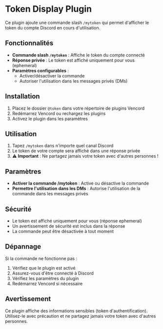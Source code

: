# Token Display Plugin

Ce plugin ajoute une commande slash `/mytoken` qui permet d'afficher le token du compte Discord en cours d'utilisation.

## Fonctionnalités

- **Commande slash `/mytoken`** : Affiche le token du compte connecté
- **Réponse privée** : Le token est affiché uniquement pour vous (ephemeral)
- **Paramètres configurables** :
  - Activer/désactiver la commande
  - Autoriser l'utilisation dans les messages privés (DMs)

## Installation

1. Placez le dossier `@token` dans votre répertoire de plugins Vencord
2. Redémarrez Vencord ou rechargez les plugins
3. Activez le plugin dans les paramètres

## Utilisation

1. Tapez `/mytoken` dans n'importe quel canal Discord
2. Le token de votre compte sera affiché dans une réponse privée
3. ⚠️ **Important** : Ne partagez jamais votre token avec d'autres personnes !

## Paramètres

- **Activer la commande /mytoken** : Active ou désactive la commande
- **Permettre l'utilisation dans les DMs** : Autorise l'utilisation de la commande dans les messages privés

## Sécurité

- Le token est affiché uniquement pour vous (réponse ephemeral)
- Un avertissement de sécurité est inclus dans la réponse
- La commande peut être désactivée à tout moment

## Dépannage

Si la commande ne fonctionne pas :
1. Vérifiez que le plugin est activé
2. Assurez-vous d'être connecté à Discord
3. Vérifiez les paramètres du plugin
4. Redémarrez Vencord si nécessaire

## Avertissement

Ce plugin affiche des informations sensibles (token d'authentification). Utilisez-le avec précaution et ne partagez jamais votre token avec d'autres personnes.

